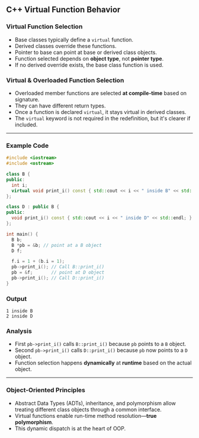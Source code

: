 ## C++ Virtual Function Behavior

### Virtual Function Selection
- Base classes typically define a `virtual` function.
- Derived classes override these functions.
- Pointer to base can point at base or derived class objects.
- Function selected depends on **object type**, not **pointer type**.
- If no derived override exists, the base class function is used.

### Virtual & Overloaded Function Selection
- Overloaded member functions are selected **at compile-time** based on signature.
- They can have different return types.
- Once a function is declared `virtual`, it stays virtual in derived classes.
- The `virtual` keyword is not required in the redefinition, but it's clearer if included.

---

### Example Code
```cpp
#include <iostream>
#include <ostream>

class B {
public:
  int i;
  virtual void print_i() const { std::cout << i << " inside B" << std::endl; }
};

class D : public B {
public:
  void print_i() const { std::cout << i << " inside D" << std::endl; }
};

int main() {
  B b;
  B *pb = &b; // point at a B object
  D f;

  f.i = 1 + (b.i = 1);
  pb->print_i(); // Call B::print_i()
  pb = &f;       // point at D object
  pb->print_i(); // Call D::print_i()
}
```

### Output
```
1 inside B
2 inside D
```

### Analysis
- First `pb->print_i()` calls `B::print_i()` because `pb` points to a `B` object.
- Second `pb->print_i()` calls `D::print_i()` because `pb` now points to a `D` object.
- Function selection happens **dynamically** at **runtime** based on the actual object.

---

### Object-Oriented Principles
- Abstract Data Types (ADTs), inheritance, and polymorphism allow treating different class objects through a common interface.
- Virtual functions enable run-time method resolution—**true polymorphism**.
- This dynamic dispatch is at the heart of OOP.

